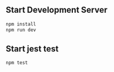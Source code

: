 ## Start Development Server

```bash
npm install
npm run dev
```

## Start jest test

```bash
npm test
```
